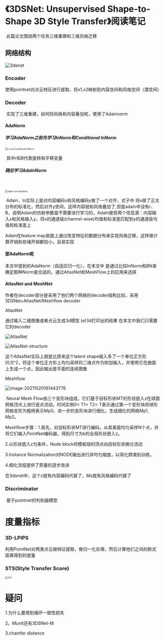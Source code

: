 # 《3DSNet: Unsupervised Shape-to-Shape 3D Style Transfer》阅读笔记

​	此篇论文围绕两个任务三维重建和三维风格迁移

## 网络结构

![3dsnet](../../picture/3dsnet-16375479551421.png)

### Encoder

​	使用pointnet对点云特征进行提取，将x1,x2映射到内容空间和风格空间（潜空间）

### Decoder

​	实现了三维重建，如何将风格和内容叠加呢，使用了Adainnorm

#### 	AdaNorm

##### 	学习AdaNorm之前先学习InNorm和Conditional InNorm



<img src="../../picture/In%20and%20Conditional%20InNorm.png" alt="In and Conditional InNorm" style="zoom: 50%;" />

​	其中r和B代表旋转和平移变量

##### 	随后学习AdaInNorm

​	

<img src="../../picture/adain%20normalization.png" alt="adain normalization" style="zoom:50%;" />  

​	Adain、In实际上是对内容编码x和风格编码y做了一个对齐，式子中 将x做了正太分布的标准化，然后对齐y空间，这样内容就和风格叠加了,但是adain中没有r、B，说明Adain的仿射参数是不需要进行学习的，AdaIn接受两个信息源：内容输入x和风格输入y，将x的通道级(channel-wise)均值和标准差匹配到y的通道级均值和标准差上



Adain在feature map层面上通过改变特征的数据分布来实现风格迁移，这样做计算开销和存储开销都较小，且易实现



#### 那AdaNorm呢

 本文中提到的AdaNorm（自适应归一化），在本文中 是通过比较InNorm和BN来确定那种Norm是合适的，通过AtlasNet和MeshFlow上的应用来选择

#### AtlasNet and MeshNet

作者在decoder部分是采用了他们两个网络的decoder结构比较，采用3DSNet+AtlasNet/Meshflow decoder

AtlasNet

通过输入二维图像或者点云生成3d模型  (e)3d打印出的结果 在本文中我们只需要它的decoder

![AtlasNet](../../picture/AtlasNet.png)

![AtlasNet-structure](D:\typora\Typora\document\picture\AtlasNet-structure.png)

这个AtlasNet实际上就是比原来这个latent shape输入多了一个单位正方形[0,1]^2，将这个单位正方形上均匀采样的二维点作为附加输入，并使用它在曲面上生成一个点，因此输出是平面的连续图像



Meshflow

![image-20211020161443776](../../picture/Meshflow.png)

​	Neural Mesh Flow由三个变形块组成，它们基于目标形状MT的形状嵌入z在球面网格顶点上进行逐点流动。时间实例0< T1< T2<  T表示通过第一个变形块将球形网格变形为粗椅表示Mp0。进一步的变形块进行细化，生成细化的网格Mp1, Mp2。

​	Meshflow步骤：1.首先，对目标形状MT进行编码，从其表面均匀采样N个点，并将它们输入PointNet编码器，得到尺寸为k的全局形状嵌入z。

2.以形状嵌入z为条件，Node block将模板球的顶点向目标形状微分流动

3.Instance Normalization对NODE输出进行非均匀缩放，以简化跨类别训练。

4.细化流程提供了质量的逐步改进

在3dsnet中，这个z就有内容编码代替了，Ms就有风格编码代替了



### Discriminator

​	基于pointnet的判别器模型



# 度量指标

### 3D-LPIPS

利用PointNet对两类点云做特征提取，做归一化处理，然后计算他们之间的欧式距离得到的度量

### STS(Style Transfer Score)

<img src="../../picture/STS.png" alt="STS" style="zoom: 50%;" />

# 疑问

1.为什么要用到循环一致性损失

2。Munit还有3DSNet-M

3.chamfer distance



